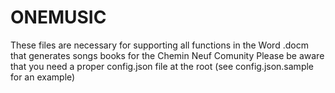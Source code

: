 # ONEMUSIC

These files are necessary for supporting all functions in the Word .docm that generates songs books for the Chemin Neuf Comunity
Please be aware that you need a proper config.json file at the root (see config.json.sample for an example)